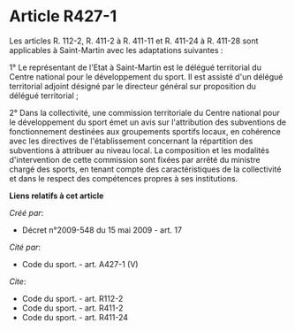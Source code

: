 # Article R427-1

Les articles R. 112-2, R. 411-2 à R. 411-11 et R. 411-24 à R. 411-28 sont applicables à Saint-Martin avec les adaptations
suivantes : 

1° Le représentant de l'Etat à Saint-Martin est le délégué territorial du Centre national pour le développement du sport. Il
est assisté d'un délégué territorial adjoint désigné par le directeur général sur proposition du délégué territorial ; 

2° Dans la collectivité, une commission territoriale du Centre national pour le développement du sport émet un avis sur
l'attribution des subventions de fonctionnement destinées aux groupements sportifs locaux, en cohérence avec les directives
de l'établissement concernant la répartition des subventions à attribuer au niveau local. La composition et les modalités
d'intervention de cette commission sont fixées par arrêté du ministre chargé des sports, en tenant compte des
caractéristiques de la collectivité et dans le respect des compétences propres à ses institutions.

**Liens relatifs à cet article**

_Créé par_:

  - Décret n°2009-548 du 15 mai 2009 - art. 17

_Cité par_:

  - Code du sport. - art. A427-1 (V)

_Cite_:

  - Code du sport. - art. R112-2
  - Code du sport. - art. R411-2
  - Code du sport. - art. R411-24
